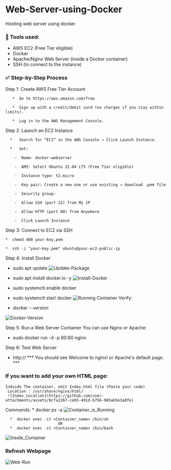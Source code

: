# Web-Server-using-Docker
Hosting web server using docker 


### 🧰 Tools used: ###
* AWS EC2 (Free Tier eligible)
* Docker
* Apache/Nginx Web Server (inside a Docker container)
* SSH (to connect to the instance)


### ✅ Step-by-Step Process  ###
Step 1: Create AWS Free Tier Account

       *  Go to https://aws.amazon.com/free
       
       *  Sign up with a credit/debit card (no charges if you stay within limits).
       
       *  Log in to the AWS Management Console.
       


Step 2: Launch an EC2 Instance 

      *   Search for “EC2” in the AWS Console → Click Launch Instance.
      
      *   Set:
      
        -  Name: docker-webserver
        
        -  AMI: Select Ubuntu 22.04 LTS (Free Tier eligible)
        
        -  Instance type: t2.micro
        
        -  Key pair: Create a new one or use existing → download .pem file
        
        -  Security group:

        -  Allow SSH (port 22) from My IP
        
        -  Allow HTTP (port 80) from Anywhere
        
        -  Click Launch Instance
        


Step 3: Connect to EC2 via SSH

    *  chmod 400 your-key.pem
    
    *  ssh -i "your-key.pem" ubuntu@your-ec2-public-ip
    


Step 4: Install Docker
   * sudo apt update
      ![Update-Package](https://github.com/user-attachments/assets/7375a047-eff3-4118-8eef-8b4449dd90c4)
   * sudo apt install docker.io -y
     ![Install-Docker](https://github.com/user-attachments/assets/8c93540e-bbca-40a0-ba49-b7b2cece34fd)

   * sudo systemctl enable docker
   * sudo systemctl start docker
      ![Running Container](https://github.com/user-attachments/assets/e6acbee7-1708-4e3c-beb9-799060bb0af5)
Verify:

   * docker --version
     
![Docker-Version](https://github.com/user-attachments/assets/585c357a-f585-4434-b3fd-907d1e8958b5)

Step 5: Run a Web Server Container
    You can use Nginx or Apache:
   * sudo docker run -d -p 80:80 nginx
   


Step 6: Test Web Server
   * http://<your-ec2-public-ip>
*** You should see Welcome to nginx! or Apache's default page. ***


### If you want to add your own HTML page: ###
    Indside The container, edit Index.html file (Paste your code)
     Location : /usr/share/nginx/html/
     ![Index_Location](https://github.com/user-attachments/assets/8cfa2267-ce65-491d-b756-985ab5e3a8fe)

  Commands:
      * docker ps -a 
      ![Container_is_Running](https://github.com/user-attachments/assets/cefbd185-952a-4d5b-beb6-1752adf51f42)

      *  docker exec -it <Container_name> /bin/sh  
                           OR 
      *  docker exec -it <Container_name> /bin/bash

![Inside_Container](https://github.com/user-attachments/assets/cc6fb412-4ab6-4486-a06d-a46d79414bee)

### Refresh Webpage 
      

![Web-Run](https://github.com/user-attachments/assets/86c3042e-1cf9-40c0-beaa-4f9705c27b35)
